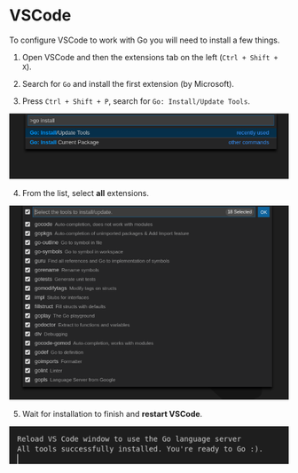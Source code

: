 # VSCode

To configure VSCode to work with Go you will need to install a few things.

1. Open VSCode and then the extensions tab on the left (`Ctrl + Shift + X`).

2. Search for `Go` and install the first extension (by Microsoft).

3. Press `Ctrl + Shift + P`, search for `Go: Install/Update Tools`.

![Install Tools Command](content/1.png)

4. From the list, select **all** extensions.

![Select All Tools](content/2.png)

5. Wait for installation to finish and **restart VSCode**.  

![Finished output](content/3.png)

